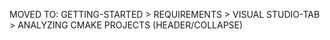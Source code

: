 MOVED TO: GETTING-STARTED > REQUIREMENTS > VISUAL STUDIO-TAB > ANALYZING CMAKE PROJECTS (HEADER/COLLAPSE)